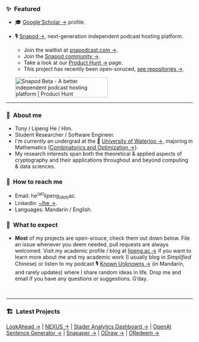 ### :sparkles:&nbsp; Featured
- :mortar_board: [Google Scholar →](https://scholar.google.com/citations?user=6yFlE_sAAAAJ) profile.
- :studio_microphone: [Snapod →](https://www.snapodcast.com), next-generation independent podcast hosting platform.
  - Join the waitlist at [snapodcast.com →](https://www.snapodcast.com).
  - Join the [Snapod community →](https://github.com/orgs/Snapodcast/discussions).
  - Take a look at our [Product Hunt →](https://www.producthunt.com/posts/snapod-beta) page.
  - This project has recently been open-soruced, [see repositories →](https://github.com/Snapodcast).

  <a href="https://www.producthunt.com/posts/snapod-beta?utm_source=badge-featured&utm_medium=badge&utm_souce=badge-snapod-beta" target="_blank"><img src="https://api.producthunt.com/widgets/embed-image/v1/featured.svg?post_id=295290&theme=light" alt="Snapod Beta - A better independent podcast hosting platform | Product Hunt" style="width: 250px; height: 54px;" width="250" height="54" /></a>

---

### :raising_hand:&nbsp; About me
- Tony / Lipeng He / Him.
- Student Researcher / Software Engineer.
- I'm currently an undergrad at the :school:&nbsp;[University of Waterloo →](https://uwaterloo.ca), majoring in Mathematics ([Combinatorics and Optimization →](https://uwaterloo.ca/combinatorics-and-optimization)).
- My research interests span both the theoretical & applied aspects of cryptography and their applications throughout and beyond computing & data sciences.


### :information_desk_person:&nbsp; How to reach me
- Email: he<sup>(at)</sup>lipeng<sub>(dot)</sub>ac.
- LinkedIn: [~lhe →](https://www.linkedin.com/in/~lhe).
- Languages: Mandarin / English.


### :no_good:&nbsp; What to expect
- **Most** of my projects are open-srouce, check them out down below. File an issue whenever you deem needed, pull requests are always welcomed. Visit my academic profile / blog at [lipeng.ac →](https://lipeng.ac) if you want to learn more about me and my academic work (I usually blog in *Simplified* Chinese) or listen to my podcast :studio_microphone:&nbsp;[Known Unknowns →](https://kukfm.com) (in Mandarin, and rarely updates) where I share random ideas in life. Drop me and email if you have any questions or suggestions. G’day.

<br/>

---

### :building_construction:&nbsp; Latest Projects
[LookAhead →](https://arxiv.org/abs/2401.07261) | [NEXUS →](https://github.com/zju-abclab/NEXUS) | [Stader Analytics Dashboard →](https://github.com/ttttonyhe/stader-graph-dashboard) | [OpenAI Sentence Generator →](https://github.com/ttttonyhe/openai-sentence-generator) | [Snapaper →](https://github.com/Snapaper) | [ODraw →](https://github.com/ttttonyhe/odraw) | [ORedeem →](https://github.com/ttttonyhe/oredeem-nodejs)
